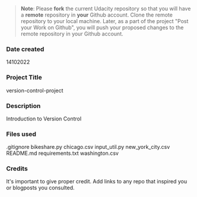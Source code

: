 >**Note**: Please **fork** the current Udacity repository so that you will have a **remote** repository in **your** Github account. Clone the remote repository to your local machine. Later, as a part of the project "Post your Work on Github", you will push your proposed changes to the remote repository in your Github account.

### Date created
14102022

### Project Title
version-control-project

### Description
Introduction to Version Control

### Files used
.gitignore
bikeshare.py
chicago.csv
input_util.py
new_york_city.csv
README.md
requirements.txt
washington.csv

### Credits
It's important to give proper credit. Add links to any repo that inspired you or blogposts you consulted.

